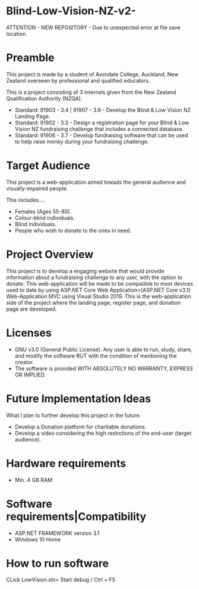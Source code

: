 # Blind-Low-Vision-NZ-v2-

 ATTENTION - NEW REPOSITORY - Due to unexpected error at file save location.

# Preamble 
This project is made by a student of Avondale College, Auckland, New Zealand overseen by professional and qualified educators.

This is a project consisting of 3 internals given from the New Zealand Qualification Authority (NZQA).
* Standard: 91903 - 3.4 | 91907 - 3.8 - Develop the Blind & Low Vision NZ Landing Page.
* Standard: 91902 - 3.3 - Design a registration page for your Blind & Low Vision NZ fundraising challenge that includes a connected database.
* Standard: 91906 - 3.7 - Develop fundraising software that can be used to help raise money during your fundraising challenge.

# Target Audience
This project is a web-application aimed towads the general audience and visually-impaired people.  
   
This includes....
* Females (Ages 55-80).
* Colour-blind individuals.
* Blind individuals. 
* People who wish to donate to the ones in need.

# Project Overview
 This project is to develop a engaging website that would provide information about a fundraising challenge to any user, with the option to donate.
 This web-application will be made to be compatible to most devices used to date by using ASP.NET Core Web Application>(ASP.NET Core v3.1) Web-Application MVC using Visual Studio 2019. This is the web-application side of the project where the landing page, register page, and donation page are developed.
 
# Licenses
* GNU v3.0 (General Public License). Any user is able to run, study, share, and modify the software BUT with the condition of mentioning the creator.
* The software is provided WITH ABSOLUTELY NO WARRANTY, EXPRESS OR IMPLIED.

# Future Implementation Ideas
What I plan to further develop this project in the future.
* Develop a Donation platform for charitable donations.
* Develop a video considering the high restrctions of the end-user (target audience).

# Hardware requirements
* Min. 4 GB RAM

# Software requirements|Compatibility
* ASP.NET FRAMEWORK version 3.1
* Windows 10 Home


# How to run software
CLick LowVision.sln> Start debug / Ctrl + F5
